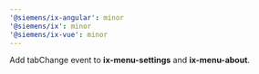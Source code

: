 ```yaml
---
'@siemens/ix-angular': minor
'@siemens/ix': minor
'@siemens/ix-vue': minor
---
```


Add tabChange event to **ix-menu-settings** and **ix-menu-about**.
